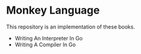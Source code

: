 # Monkey Language

This repository is an implementation of these books.

- Writing An Interpreter In Go
- Writing A Compiler In Go
